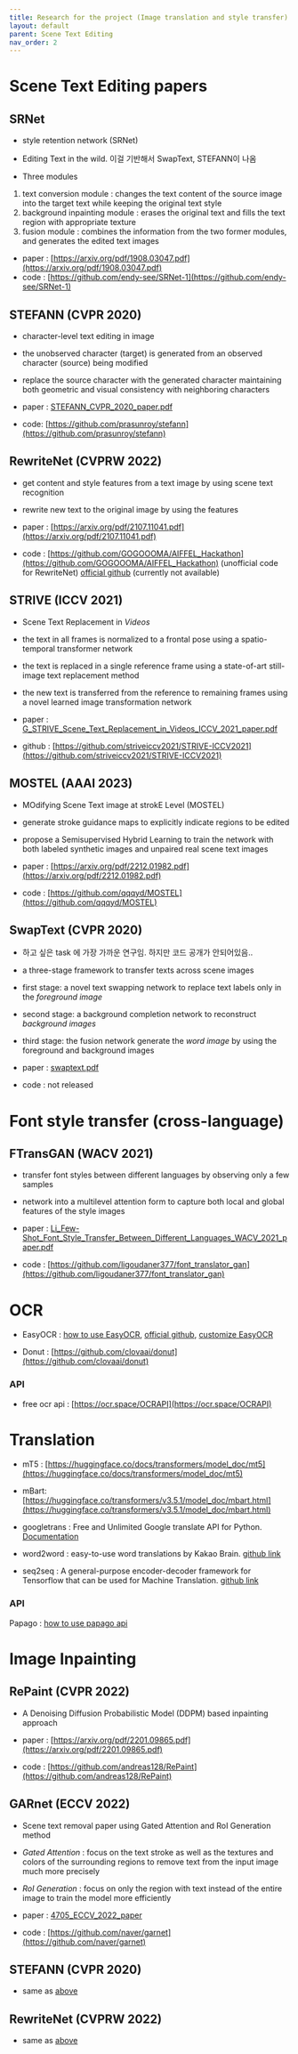 ```yaml
---
title: Research for the project (Image translation and style transfer)
layout: default 
parent: Scene Text Editing
nav_order: 2
---
```


# Scene Text Editing papers
## **SRNet**
- style retention network (SRNet)
- Editing Text in the wild. 이걸 기반해서 SwapText, STEFANN이 나옴

- Three modules
1. text conversion module : changes the text content of the source image into the target text while keeping the original text style
2. background inpainting module : erases the original text and fills the text region with appropriate texture
3. fusion module : combines the information from the two former modules, and generates the edited text images

- paper : [https://arxiv.org/pdf/1908.03047.pdf](https://arxiv.org/pdf/1908.03047.pdf)
- code : [https://github.com/endy-see/SRNet-1](https://github.com/endy-see/SRNet-1)  
    
## **STEFANN** (CVPR 2020)
- character-level text editing in image 
- the unobserved character (target) is generated from an observed character (source) being modified
- replace the source character with the generated character maintaining both geometric and visual consistency with neighboring characters

- paper : [STEFANN_CVPR_2020_paper.pdf](https://openaccess.thecvf.com/content_CVPR_2020/papers/Roy_STEFANN_Scene_Text_Editor_Using_Font_Adaptive_Neural_Network_CVPR_2020_paper.pdf)
- code: [https://github.com/prasunroy/stefann](https://github.com/prasunroy/stefann)
    
## **RewriteNet** (CVPRW 2022)
- get content and style features from a text image by using scene text recognition
- rewrite new text to the original image by using the features

- paper : [https://arxiv.org/pdf/2107.11041.pdf](https://arxiv.org/pdf/2107.11041.pdf)  
- code : [https://github.com/GOGOOOMA/AIFFEL_Hackathon](https://github.com/GOGOOOMA/AIFFEL_Hackathon) (unofficial code for RewriteNet) [official github](https://github.com/clovaai/rewritenet) (currently not available)

## STRIVE (ICCV 2021)
- Scene Text Replacement in *Videos*
- the text in all frames is normalized to a frontal pose using a spatio-temporal transformer network
- the text is replaced in a single reference frame using a state-of-art still-image text replacement method
- the new text is transferred from the reference to remaining frames using a novel learned image transformation network

- paper : [G_STRIVE_Scene_Text_Replacement_in_Videos_ICCV_2021_paper.pdf](https://openaccess.thecvf.com/content/ICCV2021/papers/G_STRIVE_Scene_Text_Replacement_in_Videos_ICCV_2021_paper.pdf)
- github : [https://github.com/striveiccv2021/STRIVE-ICCV2021](https://github.com/striveiccv2021/STRIVE-ICCV2021)

## **MOSTEL** (AAAI 2023)
- MOdifying Scene Text image at strokE Level (MOSTEL)
- generate stroke guidance maps to explicitly indicate regions to be edited
- propose a Semisupervised Hybrid Learning to train the network with both labeled synthetic images and unpaired real scene text images

- paper : [https://arxiv.org/pdf/2212.01982.pdf](https://arxiv.org/pdf/2212.01982.pdf)
- code : [https://github.com/qqqyd/MOSTEL](https://github.com/qqqyd/MOSTEL)

## SwapText (CVPR 2020)
- 하고 싶은 task 에 가장 가까운 연구임. 하지만 코드 공개가 안되어있음..
- a three-stage framework to transfer texts across scene images
- first stage: a novel text swapping network to replace text labels only in the *foreground image* 
- second stage: a background completion network to reconstruct *background images*
- third stage: the fusion network generate the *word image* by using the foreground and background images

- paper : [swaptext.pdf](https://openaccess.thecvf.com/content_CVPR_2020/papers/Yang_SwapText_Image_Based_Texts_Transfer_in_Scenes_CVPR_2020_paper.pdf)
- code : not released 


# Font style transfer (cross-language)

## FTransGAN (WACV 2021)
  - transfer font styles between different languages by observing only a few samples 
  - network into a multilevel attention form to capture both local and global features of the style images

  - paper : [Li_Few-Shot_Font_Style_Transfer_Between_Different_Languages_WACV_2021_paper.pdf](https://openaccess.thecvf.com/content/WACV2021/papers/Li_Few-Shot_Font_Style_Transfer_Between_Different_Languages_WACV_2021_paper.pdf)
  - code : [https://github.com/ligoudaner377/font_translator_gan](https://github.com/ligoudaner377/font_translator_gan)

  
# OCR
- EasyOCR : [how to use EasyOCR](https://yunwoong.tistory.com/76), [official github](https://github.com/JaidedAI/EasyOCR), [customize EasyOCR](https://davelogs.tistory.com/94)

- Donut : [https://github.com/clovaai/donut](https://github.com/clovaai/donut)

### API
- free ocr api : [https://ocr.space/OCRAPI](https://ocr.space/OCRAPI)

# Translation
- mT5 : [https://huggingface.co/docs/transformers/model_doc/mt5](https://huggingface.co/docs/transformers/model_doc/mt5)

- mBart: [https://huggingface.co/transformers/v3.5.1/model_doc/mbart.html](https://huggingface.co/transformers/v3.5.1/model_doc/mbart.html)

- googletrans : Free and Unlimited Google translate API for Python. [Documentation](https://py-googletrans.readthedocs.io/en/latest/)

- word2word : easy-to-use word translations by Kakao Brain. [github link](https://github.com/kakaobrain/word2word)

- seq2seq : A general-purpose encoder-decoder framework for Tensorflow that can be used for Machine Translation. [github link](https://github.com/google/seq2seq)

### API

Papago : [how to use papago api](https://itadventure.tistory.com/538)

# Image Inpainting
## **RePaint** (CVPR 2022)
- A Denoising Diffusion Probabilistic Model (DDPM) based inpainting approach

- paper : [https://arxiv.org/pdf/2201.09865.pdf](https://arxiv.org/pdf/2201.09865.pdf)
- code : [https://github.com/andreas128/RePaint](https://github.com/andreas128/RePaint)

## **GARnet** (ECCV 2022)
- Scene text removal paper using Gated Attention and RoI Generation method 
- *Gated Attention* : focus on the text stroke as well as the textures and colors of the surrounding regions to remove text from the input image much more precisely
- *RoI Generation* : focus on only the region with text instead of the entire image to train the model more efficiently

- paper : [4705_ECCV_2022_paper](https://www.ecva.net/papers/eccv_2022/papers_ECCV/papers/136760436.pdf)
- code : [https://github.com/naver/garnet](https://github.com/naver/garnet)

## **STEFANN** (CVPR 2020)
- same as [above](https://lylajeon.github.io/docs/Scene%20Text%20Editing/research/#stefann-cvpr-2020) 
    
## **RewriteNet** (CVPRW 2022)
- same as [above](https://lylajeon.github.io/docs/Scene%20Text%20Editing/research/#rewritenet-cvprw-2022)